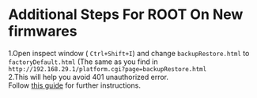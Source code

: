 # Additional Steps For ROOT On New firmwares
1.Open inspect window ( `Ctrl+Shift+I`) and change `backupRestore.html` to `factoryDefault.html` (The same as you find in `http://192.168.29.1/platform.cgi?page=backupRestore.html` <br/>
2.This will help you avoid 401 unauthorized error. <br/>
Follow [this guide](https://github.com/Naitik1208/JF-ROUTER/blob/main/Instructions/Get-Root-Access-JF-ONT.md) for further instructions. 
